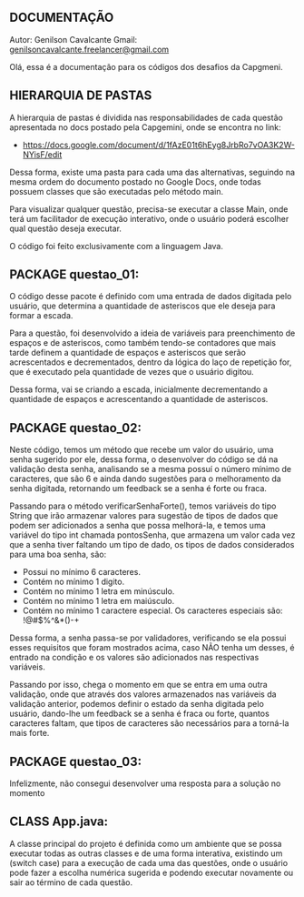 ## DOCUMENTAÇÃO

Autor: Genilson Cavalcante
Gmail: genilsoncavalcante.freelancer@gmail.com

Olá, essa é a documentação para os códigos dos desafios da Capgmeni.

## HIERARQUIA DE PASTAS

A hierarquia de pastas é dividida nas responsabilidades de cada questão apresentada no docs postado pela Capgemini, onde se encontra no link:
* https://docs.google.com/document/d/1fAzE01t6hEyg8JrbRo7vOA3K2W-NYisF/edit

Dessa forma, existe uma pasta para cada uma das alternativas, seguindo na mesma ordem do documento postado no Google Docs, onde todas possuem classes que são executadas pelo método main.

Para visualizar qualquer questão, precisa-se executar a classe Main, onde terá um facilitador de execução interativo, onde o usuário poderá escolher qual questão deseja executar.

O código foi feito exclusivamente com a linguagem Java.


## PACKAGE questao_01:

O código desse pacote é definido com uma entrada de dados digitada pelo usuário, que determina a quantidade de asteriscos que ele deseja para formar a escada.

Para a questão, foi desenvolvido a ideia de variáveis para preenchimento de espaços e de asteriscos, como também tendo-se contadores que mais tarde definem a quantidade de espaços e asteriscos que serão acrescentados e decrementados, dentro da lógica do laço de repetição for, que é executado pela quantidade de vezes que o usuário digitou.

Dessa forma, vai se criando a escada, inicialmente decrementando a quantidade de espaços e acrescentando a quantidade de asteriscos.

## PACKAGE questao_02: 

Neste código, temos um método que recebe um valor do usuário, uma senha sugerido por ele, dessa forma, o desenvolver do código se dá na validação desta senha, analisando se a mesma possuí o número mínimo de caracteres, que são 6 e ainda dando sugestões para o melhoramento da senha digitada, retornando um feedback se a senha é forte ou fraca.

Passando para o método verificarSenhaForte(), temos variáveis do tipo String que irão armazenar valores para sugestão de tipos de dados que podem ser adicionados a senha que possa melhorá-la, e temos uma variável do tipo int chamada pontosSenha, que armazena um valor cada vez que a senha tiver faltando um tipo de dado, os tipos de dados considerados para uma boa senha, são:

* Possui no mínimo 6 caracteres.
* Contém no mínimo 1 digito.
* Contém no mínimo 1 letra em minúsculo.
* Contém no mínimo 1 letra em maiúsculo.
* Contém no mínimo 1 caractere especial. Os caracteres especiais são: !@#$%^&*()-+

Dessa forma, a senha passa-se por validadores, verificando se ela possui esses requisitos que foram mostrados acima, caso NÃO tenha um desses, é entrado na condição e os valores são adicionados nas respectivas variáveis.

Passando por isso, chega o momento em que se entra em uma outra validação, onde que através dos valores armazenados nas variáveis da validação anterior, podemos definir o estado da senha digitada pelo usuário, dando-lhe um feedback se a senha é fraca ou forte, quantos caracteres faltam, que tipos de caracteres são necessários para a torná-la mais forte.

## PACKAGE questao_03: 

Infelizmente, não consegui desenvolver uma resposta para a solução no momento

## CLASS App.java:

A classe principal do projeto é definida como um ambiente que se possa executar todas as outras classes e de uma forma interativa, existindo um (switch case) para a execução de cada uma das questões, onde o usuário pode fazer a escolha numérica sugerida e podendo executar novamente ou sair ao término de cada questão.